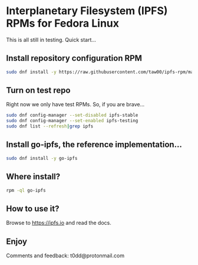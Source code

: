 # Interplanetary Filesystem (IPFS) RPMs for Fedora Linux

This is all still in testing. Quick start...

## Install repository configuration RPM
```sh
sudo dnf install -y https://raw.githubusercontent.com/taw00/ipfs-rpm/master/toddpkgs-ipfs-repo-1.0-1.fc27.taw0.noarch.rpm
```

## Turn on test repo

Right now we only have test RPMs. So, if you are brave...
```sh
sudo dnf config-manager --set-disabled ipfs-stable
sudo dnf config-manager --set-enabled ipfs-testing
sudo dnf list --refresh|grep ipfs
```

## Install go-ipfs, the reference implementation...

```sh
sudo dnf install -y go-ipfs
```

## Where install?
```sh
rpm -ql go-ipfs
```

## How to use it?

Browse to <https://ipfs.io> and read the docs.

## Enjoy

Comments and feedback: t0dd\@protonmail\.com
